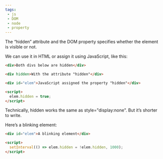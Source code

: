 ```yaml
---
tags: 
 - js
 - DOM
 - node
 - property
---
```


The “hidden” attribute and the DOM property specifies whether the element is visible or not.

We can use it in HTML or assign it using JavaScript, like this:

```html
<div>Both divs below are hidden</div>

<div hidden>With the attribute "hidden"</div>

<div id="elem">JavaScript assigned the property "hidden"</div>

<script>
  elem.hidden = true;
</script>
```

Technically, hidden works the same as style="display:none". But it’s shorter to write.

Here’s a blinking element:

```html
<div id="elem">A blinking element</div>

<script>
  setInterval(() => elem.hidden = !elem.hidden, 1000);
</script>
```


